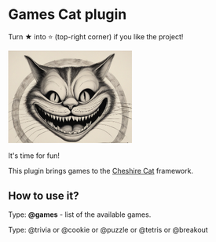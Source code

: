 # Games Cat plugin
Turn ★ into ⭐ (top-right corner) if you like the project!

<img width="50%" src="https://raw.githubusercontent.com/pazoff/Games-Cat/main/games-cat.png">

It's time for fun! 

This plugin brings games to the [Cheshire Cat](https://github.com/cheshire-cat-ai/core) framework.

## How to use it?
Type: <b>@games</b> - list of the available games.

Type: @trivia or @cookie or @puzzle or @tetris or @breakout
